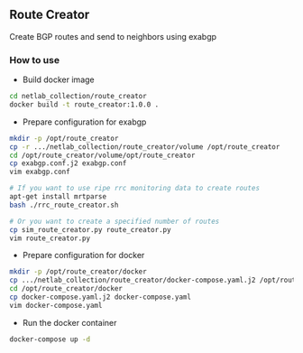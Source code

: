 ## Route Creator

Create BGP routes and send to neighbors using exabgp



### How to use

* Build docker image

```bash
cd netlab_collection/route_creator
docker build -t route_creator:1.0.0 .
```

* Prepare configuration for exabgp

```bash
mkdir -p /opt/route_creator
cp -r .../netlab_collection/route_creator/volume /opt/route_creator
cd /opt/route_creator/volume/opt/route_creator
cp exabgp.conf.j2 exabgp.conf
vim exabgp.conf

# If you want to use ripe rrc monitoring data to create routes
apt-get install mrtparse
bash ./rrc_route_creator.sh

# Or you want to create a specified number of routes
cp sim_route_creator.py route_creator.py
vim route_creator.py
```

* Prepare configuration for docker

```bash
mkdir -p /opt/route_creator/docker
cp .../netlab_collection/route_creator/docker-compose.yaml.j2 /opt/route_creator/docker
cd /opt/route_creator/docker
cp docker-compose.yaml.j2 docker-compose.yaml
vim docker-compose.yaml
```

* Run the docker container

```bash
docker-compose up -d
```


